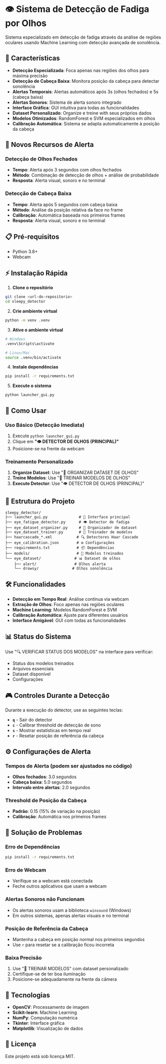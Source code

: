 # 👁️ Sistema de Detecção de Fadiga por Olhos

Sistema especializado em detecção de fadiga através da análise de regiões oculares usando Machine Learning com detecção avançada de sonolência.

## 🚀 Características

- **Detecção Especializada**: Foca apenas nas regiões dos olhos para máxima precisão
- **Detecção de Cabeça Baixa**: Monitora posição da cabeça para detectar sonolência
- **Alertas Temporais**: Alertas automáticos após 3s (olhos fechados) e 5s (cabeça baixa)
- **Alertas Sonoros**: Sistema de alerta sonoro integrado
- **Interface Gráfica**: GUI intuitiva para todas as funcionalidades
- **Dataset Personalizado**: Organize e treine with seus próprios dados
- **Modelos Otimizados**: RandomForest e SVM especializados em olhos
- **Calibração Automática**: Sistema se adapta automaticamente à posição da cabeça

## 🚨 Novos Recursos de Alerta

### Detecção de Olhos Fechados
- **Tempo**: Alerta após 3 segundos com olhos fechados
- **Método**: Combinação de detecção de olhos + análise de probabilidade
- **Resposta**: Alerta visual, sonoro e no terminal

### Detecção de Cabeça Baixa  
- **Tempo**: Alerta após 5 segundos com cabeça baixa
- **Método**: Análise da posição relativa da face no frame
- **Calibração**: Automática baseada nos primeiros frames
- **Resposta**: Alerta visual, sonoro e no terminal

## 📋 Pré-requisitos

- Python 3.8+
- Webcam

## ⚡ Instalação Rápida

1. **Clone o repositório**
```bash
git clone <url-do-repositorio>
cd sleepy_detector
```

2. **Crie ambiente virtual**
```bash
python -m venv .venv
```

3. **Ative o ambiente virtual**
```bash
# Windows
.venv\Scripts\activate

# Linux/Mac
source .venv/bin/activate
```

4. **Instale dependências**
```bash
pip install -r requirements.txt
```

5. **Execute o sistema**
```bash
python launcher_gui.py
```

## 🎯 Como Usar

### Uso Básico (Detecção Imediata)
1. Execute `python launcher_gui.py`
2. Clique em **"👁️ DETECTOR DE OLHOS (PRINCIPAL)"**
3. Posicione-se na frente da webcam

### Treinamento Personalizado
1. **Organize Dataset**: Use "📁 ORGANIZAR DATASET DE OLHOS"
2. **Treine Modelos**: Use "🤖 TREINAR MODELOS DE OLHOS"
3. **Execute Detector**: Use "👁️ DETECTOR DE OLHOS (PRINCIPAL)"

## 📁 Estrutura do Projeto

```
sleepy_detector/
├── launcher_gui.py              # 🚀 Interface principal
├── eye_fatigue_detector.py      # 👁️ Detector de fadiga
├── eye_dataset_organizer.py     # 📁 Organizador de dataset
├── eye_dataset_trainer.py       # 🤖 Treinador de modelos
├── haarcascade_*.xml           # 🔍 Detectores Haar Cascade
├── eye_calibration.json        # ⚙️ Configurações
├── requirements.txt            # 📦 Dependências
├── models/                     # 🤖 Modelos treinados
└── eye_dataset/               # 📊 Dataset de olhos
    ├── alert/                 # Olhos alerta
    └── drowsy/               # Olhos sonolência
```

## 🛠️ Funcionalidades

- **Detecção em Tempo Real**: Análise contínua via webcam
- **Extração de Olhos**: Foco apenas nas regiões oculares
- **Machine Learning**: Modelos RandomForest e SVM
- **Calibração Automática**: Ajuste para diferentes usuários
- **Interface Amigável**: GUI com todas as funcionalidades

## 📊 Status do Sistema

Use "🔍 VERIFICAR STATUS DOS MODELOS" na interface para verificar:
- Status dos modelos treinados
- Arquivos essenciais
- Dataset disponível
- Configurações

## 🎮 Controles Durante a Detecção

Durante a execução do detector, use as seguintes teclas:

- **`q`** - Sair do detector
- **`c`** - Calibrar threshold de detecção de sono
- **`s`** - Mostrar estatísticas em tempo real
- **`r`** - Resetar posição de referência da cabeça

## ⚙️ Configurações de Alerta

### Tempos de Alerta (podem ser ajustados no código)
- **Olhos fechados**: 3.0 segundos
- **Cabeça baixa**: 5.0 segundos
- **Intervalo entre alertas**: 2.0 segundos

### Threshold de Posição da Cabeça
- **Padrão**: 0.15 (15% de variação na posição)
- **Calibração**: Automática nos primeiros frames

## 🔧 Solução de Problemas

### Erro de Dependências
```bash
pip install -r requirements.txt
```

### Erro de Webcam
- Verifique se a webcam está conectada
- Feche outros aplicativos que usam a webcam

### Alertas Sonoros não Funcionam
- Os alertas sonoros usam a biblioteca `winsound` (Windows)
- Em outros sistemas, apenas alertas visuais e no terminal

### Posição de Referência da Cabeça
- Mantenha a cabeça em posição normal nos primeiros segundos
- Use `r` para resetar se a calibração ficou incorreta

### Baixa Precisão
1. Use "🤖 TREINAR MODELOS" com dataset personalizado
2. Certifique-se de ter boa iluminação
3. Posicione-se adequadamente na frente da câmera

## 🎯 Tecnologias

- **OpenCV**: Processamento de imagem
- **Scikit-learn**: Machine Learning
- **NumPy**: Computação numérica
- **Tkinter**: Interface gráfica
- **Matplotlib**: Visualização de dados

## 📝 Licença

Este projeto está sob licença MIT.
